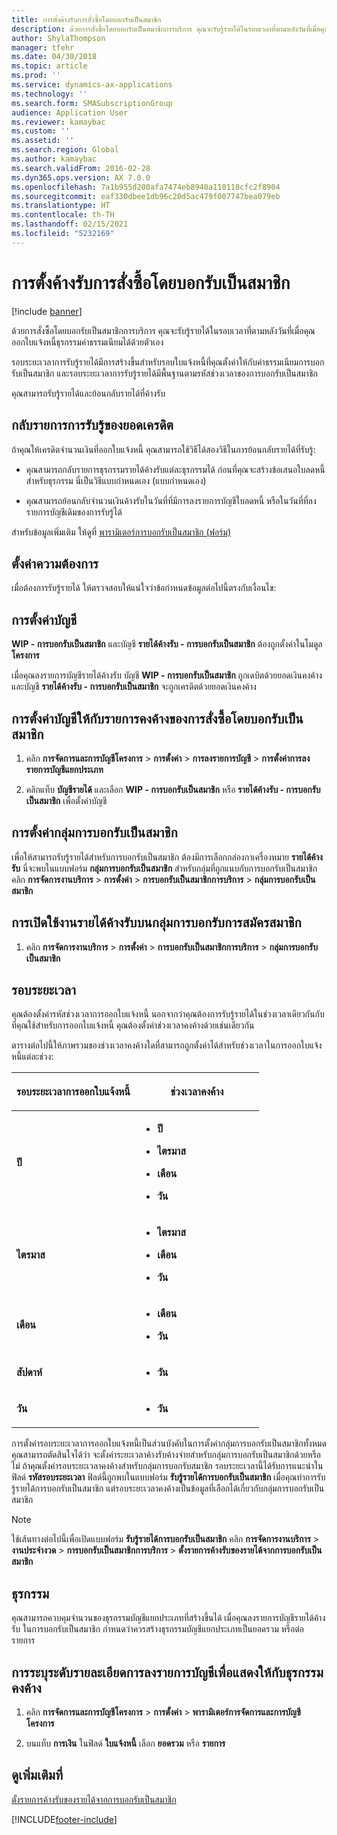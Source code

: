 ```yaml
---
title: การตั้งค้างรับการสั่งซื้อโดยบอกรับเป็นสมาชิก
description: ด้วยการสั่งซื้อโดยบอกรับเป็นสมาชิกการบริการ คุณจะรับรู้รายได้ในรอบเวลาที่ตามหลังวันที่เมื่อคุณออกใบแจ้งหนี้ธุรกรรมค่าธรรมเนียมได้ด้วยตัวเอง
author: ShylaThompson
manager: tfehr
ms.date: 04/30/2018
ms.topic: article
ms.prod: ''
ms.service: dynamics-ax-applications
ms.technology: ''
ms.search.form: SMASubscriptionGroup
audience: Application User
ms.reviewer: kamaybac
ms.custom: ''
ms.assetid: ''
ms.search.region: Global
ms.author: kamaybac
ms.search.validFrom: 2016-02-28
ms.dyn365.ops.version: AX 7.0.0
ms.openlocfilehash: 7a1b955d200afa7474eb8940a118118cfc2f8904
ms.sourcegitcommit: eaf330dbee1db96c20d5ac479f007747bea079eb
ms.translationtype: HT
ms.contentlocale: th-TH
ms.lasthandoff: 02/15/2021
ms.locfileid: "5232169"
---
```

# <a name="accruing-subscriptions"></a>การตั้งค้างรับการสั่งซื้อโดยบอกรับเป็นสมาชิก 

[!include [banner](../includes/banner.md)]


ด้วยการสั่งซื้อโดยบอกรับเป็นสมาชิกการบริการ คุณจะรับรู้รายได้ในรอบเวลาที่ตามหลังวันที่เมื่อคุณออกใบแจ้งหนี้ธุรกรรมค่าธรรมเนียมได้ด้วยตัวเอง

รอบระยะเวลาการรับรู้รายได้มีการสร้างขึ้นสำหรับรอบใบแจ้งหนี้ที่คุณตั้งค่าให้กับค่าธรรมเนียมการบอกรับเป็นสมาชิก และรอบระยะเวลาการรับรู้รายได้มีพื้นฐานตามรหัสช่วงเวลาของการบอกรับเป็นสมาชิก

คุณสามารถรับรู้รายได้และย้อนกลับรายได้ที่ค้างรับ

## <a name="reverse-accruals-of-credit-amounts"></a>กลับรายการการรับรู้ของยอดเครดิต

ถ้าคุณให้เครดิตจำนวนเงินที่ออกใบแจ้งหนี้ คุณสามารถใช้วิธีได้สองวิธีในการย้อนกลับรายได้ที่รับรู้:

  - คุณสามารถกลับรายการธุรกรรมรายได้ค้างรับแต่ละธุรกรรมได้ ก่อนที่คุณจะสร้างข้อเสนอใบลดหนี้สำหรับธุรกรรม นี่เป็นวิธีแบบกำหนดเอง (แบบกำหนดเอง)

  - คุณสามารถย้อนกลับจำนวนเงินค้างรับในวันที่ที่มีการลงรายการบัญชีใบลดหนี้ หรือในวันที่ที่ลงรายการบัญชีเดิมของการรับรู้ได้

สำหรับข้อมูลเพิ่มเติม ให้ดูที่ [พารามิเตอร์การบอกรับเป็นสมาชิก (ฟอร์ม)](https://technet.microsoft.com/library/aa619615.aspx)

## <a name="setup-requirements"></a>ตั้งค่าความต้องการ

เมื่อต้องการรับรู้รายได้ ให้ตรวจสอบให้แน่ใจว่าข้อกำหนดข้อมูลต่อไปนี้ตรงกับเงื่อนไข:

## <a name="account-setup"></a>การตั้งค่าบัญชี

**WIP - การบอกรับเป็นสมาชิก** และบัญชี **รายได้ค้างรับ - การบอกรับเป็นสมาชิก** ต้องถูกตั้งค่าในโมดูล **โครงการ**

เมื่อคุณลงรายการบัญชีรายได้ค้างรับ บัญชี **WIP - การบอกรับเป็นสมาชิก** ถูกเดบิตด้วยยอดเงินคงค้าง และบัญชี **รายได้ค้างรับ - การบอกรับเป็นสมาชิก** จะถูกเครดิตด้วยยอดเงินคงค้าง

## <a name="set-up-accounts-for-accrual-of-subscription-revenue"></a>การตั้งค่าบัญชีให้กับรายการคงค้างของการสั่งซื้อโดยบอกรับเป็นสมาชิก

1.  คลิก **การจัดการและการบัญชีโครงการ** \> **การตั้งค่า** \> **การลงรายการบัญชี** \> **การตั้งค่าการลงรายการบัญชีแยกประเภท**

2.  คลิกแท็บ **บัญชีรายได้** และเลือก **WIP - การบอกรับเป็นสมาชิก** หรือ **รายได้ค้างรับ - การบอกรับเป็นสมาชิก** เพื่อตั้งค่าบัญชี

## <a name="subscription-group-setup"></a>การตั้งค่ากลุ่มการบอกรับเป็นสมาชิก

เพื่อให้สามารถรับรู้รายได้สำหรับการบอกรับเป็นสมาชิก ต้องมีการเลือกกล่องกาเครื่องหมาย **รายได้ค้างรับ** นี่จะพบในแบบฟอร์ม **กลุ่มการบอกรับเป็นสมาชิก** สำหรับกลุ่มที่ถูกแนบกับการบอกรับเป็นสมาชิก คลิก **การจัดการงานบริการ** \> **การตั้งค่า** \> **การบอกรับเป็นสมาชิกการบริการ** \> **กลุ่มการบอกรับเป็นสมาชิก**

## <a name="enable-revenue-accrual-on-a-subscription-group"></a>การเปิดใช้งานรายได้ค้างรับบนกลุ่มการบอกรับการสมัครสมาชิก

1.  คลิก **การจัดการงานบริการ** \> **การตั้งค่า** \> **การบอกรับเป็นสมาชิกการบริการ** \> **กลุ่มการบอกรับเป็นสมาชิก**

## <a name="periods"></a>รอบระยะเวลา

คุณต้องตั้งค่ารหัสช่วงเวลาการออกใบแจ้งหนี้  นอกจากว่าคุณต้องการรับรู้รายได้ในช่วงเวลาเดียวกันกับที่คุณใช้สำหรับการออกใบแจ้งหนี้ คุณต้องตั้งค่าช่วงเวลาคงค้างด้วยเช่นเดียวกัน

ตารางต่อไปนี้ให้ภาพรวมของช่วงเวลาคงค้างใดที่สามารถถูกตั้งค่าได้สำหรับช่วงเวลาในการออกใบแจ้งหนี้แต่ละช่วง:

<table>
<colgroup>
<col style="width: 50%" />
<col style="width: 50%" />
</colgroup>
<thead>
<tr class="header">
<th><p>รอบระยะเวลาการออกใบแจ้งหนี้</p></th>
<th><p>ช่วงเวลาคงค้าง</p></th>
</tr>
</thead>
<tbody>
<tr class="odd">
<td><p><strong>ปี</strong></p></td>
<td><ul>
<li><p><strong>ปี</strong></p></li>
<li><p><strong>ไตรมาส</strong></p></li>
<li><p><strong>เดือน</strong></p></li>
<li><p><strong>วัน</strong></p></li>
</ul></td>
</tr>
<tr class="even">
<td><p><strong>ไตรมาส</strong></p></td>
<td><ul>
<li><p><strong>ไตรมาส</strong></p></li>
<li><p><strong>เดือน</strong></p></li>
<li><p><strong>วัน</strong></p></li>
</ul></td>
</tr>
<tr class="odd">
<td><p><strong>เดือน</strong></p></td>
<td><ul>
<li><p><strong>เดือน</strong></p></li>
<li><p><strong>วัน</strong></p></li>
</ul></td>
</tr>
<tr class="even">
<td><p><strong>สัปดาห์</strong></p></td>
<td><ul>
<li><p><strong>วัน</strong></p></li>
</ul></td>
</tr>
<tr class="odd">
<td><p><strong>วัน</strong></p></td>
<td><ul>
<li><p><strong>วัน</strong></p></li>
</ul></td>
</tr>
</tbody>
</table>

การตั้งค่ารอบระยะเวลาการออกใบแจ้งหนี้เป็นส่วนบังคับในการตั้งค่ากลุ่มการบอกรับเป็นสมาชิกทั้งหมด คุณสามารถตัดสินใจได้ว่า จะตั้งค่าระยะเวลาค้างรับค้างจ่ายสำหรับกลุ่มการบอกรับเป็นสมาชิกด้วยหรือไม่ ถ้าคุณตั้งค่ารอบระยะเวลาคงค้างสำหรับกลุ่มการบอกรับสมาชิก รอบระยะเวลานี้ได้รับการแนะนำในฟิลด์ **รหัสรอบระยะเวลา** ฟิลด์นี้ถูกพบในแบบฟอร์ม **รับรู้รายได้การบอกรับเป็นสมาชิก** เมื่อคุณทำการรับรู้รายได้การบอกรับเป็นสมาชิก แต่รอบระยะเวลาคงค้างเป็นข้อมูลที่เลือกได้เกี่ยวกับกลุ่มการบอกรับเป็นสมาชิก


> [!NOTE]
> <P>ใช้เส้นทางต่อไปนี้เพื่อเปิดแบบฟอร์ม <STRONG>รับรู้รายได้การบอกรับเป็นสมาชิก</STRONG> คลิก <STRONG>การจัดการงานบริการ</STRONG> &gt; <STRONG>งานประจำงวด</STRONG> &gt; <STRONG>การบอกรับเป็นสมาชิกการบริการ</STRONG> &gt; <STRONG>ตั้งรายการค้างรับของรายได้จากการบอกรับเป็นสมาชิก</STRONG></P>


## <a name="transactions"></a>ธุรกรรม

คุณสามารถควบคุมจำนวนของธุรกรรมบัญชีแยกประเภทที่สร้างขึ้นได้ เมื่อคุณลงรายการบัญชีรายได้ค้างรับ ในการบอกรับเป็นสมาชิก กำหนดว่าควรสร้างธุรกรรมบัญชีแยกประเภทเป็นยอดรวม หรือต่อรายการ

## <a name="specify-the-level-of-posting-details-to-display-for-accrued-transactions"></a>การระบุระดับรายละเอียดการลงรายการบัญชีเพื่อแสดงให้กับธุรกรรมคงค้าง

1.  คลิก **การจัดการและการบัญชีโครงการ** \> **การตั้งค่า** \> **พารามิเตอร์การจัดการและการบัญชีโครงการ**

2.  บนแท็บ **การเงิน** ในฟิลด์ **ใบแจ้งหนี้** เลือก **ยอดรวม** หรือ **รายการ**


## <a name="see-also"></a>ดูเพิ่มเติมที่

[ตั้งรายการค้างรับของรายได้จากการบอกรับเป็นสมาชิก](accrue-subscription-revenue.md)

  




[!INCLUDE[footer-include](../../includes/footer-banner.md)]